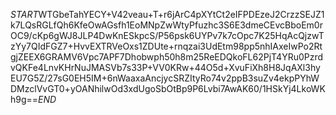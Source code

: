 $START$WTGbeTahYECY+V42veau+T+r6jArC4pXYtCt2eIFPDEzeJ2CrzzSEJZ1k7LQsRGLfQh6KfeOwAGsfh1EoMNpZwWtyPfuzhc3S6E3dmeCEvcBboEm0rOC9/cKp6gWJ8JLP4DwKnESkpcS/P56psk6UYPv7k7cOpc7K25HqAcQjzwTzYy7QIdFGZ7+HvvEXTRVeOxs1ZDUte+rnqzai3UdEtm98pp5nhIAxeIwPo2RtgjZEEX6GRAMV6Vpc7APF7Dhobwph50h8m25ReEDQkoFL62PjT4YRu0PzrdvQKFe4LnvKHrNuJMASVb7s33P+VV0KRw+44O5d+XvuFiXh8H8JqAXl3hyEU7G5Z/27sG0EH5IM+6nWaaxaAncjycSRZItyRo74v2ppB3suZv4ekpPYhWDMzclVvGT0+yOANhilwOd3xdUgoSbOtBp9P6Lvbi7AwAK60/1HSkYj4LkoWKh9g==$END$
